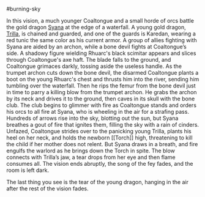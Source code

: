 #burning-sky

In this vision, a much younger Coaltongue and a small horde of orcs battle the gold dragon [Syana](./Syana.md) at the edge of a waterfall. A young gold dragon, [Trilla](./Trilla.md), is chained and
guarded, and one of the guards is Karedan, wearing a red tunic the same color as his current armor. A group of allies fighting with Syana are aided by an archon, while a bone
devil fights at Coaltongue’s side.
A shadowy figure wielding Rhuarc's black
scimitar appears and slices through Coaltongue's
axe haft. The blade falls to the ground,
and Coaltongue grimaces darkly, tossing aside
the useless handle.
As the trumpet archon cuts down the bone
devil, the disarmed Coaltongue plants a boot
on the young Rhuarc's chest and thrusts him
into the river, sending him tumbling over the
waterfall. Then he rips the femur from the
bone devil just in time to parry a killing blow
from the trumpet archon. He grabs the archon
by its neck and drives it to the ground, then
caves in its skull with the bone club.
The club begins to glimmer with fire as
Coaltongue stands and orders his orcs to all
fire at Syana, who is wheeling in the air for a
strafing pass. Hundreds of arrows rise into the
sky, blotting out the sun, but Syana breathes
a gout of fire that ignites them, filling the sky
with a rain of cinders. Unfazed, Coaltongue
strides over to the panicking young Trilla,
plants his heel on her neck, and holds the
newborn [[Torch]] high, threatening to kill the
child if her mother does not relent.
But Syana draws in a breath, and fire engulfs
the warlord as he brings down the Torch in
spite. The blow connects with Trilla’s jaw, a tear drops from her eye and
then flame consumes all. The vision ends
abruptly, the song of the fey fades, and the
room is left dark.

The last thing you see is the tear of the young dragon, hanging in the air after the rest of the vision fades.
